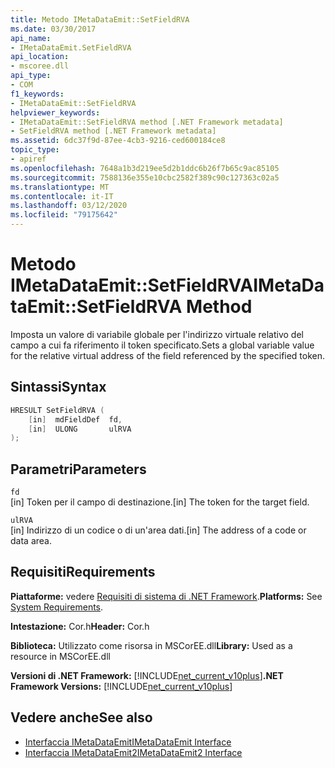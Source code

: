 ```yaml
---
title: Metodo IMetaDataEmit::SetFieldRVA
ms.date: 03/30/2017
api_name:
- IMetaDataEmit.SetFieldRVA
api_location:
- mscoree.dll
api_type:
- COM
f1_keywords:
- IMetaDataEmit::SetFieldRVA
helpviewer_keywords:
- IMetaDataEmit::SetFieldRVA method [.NET Framework metadata]
- SetFieldRVA method [.NET Framework metadata]
ms.assetid: 6dc37f9d-87ee-4cb3-9216-ced600184ce8
topic_type:
- apiref
ms.openlocfilehash: 7648a1b3d219ee5d2b1ddc6b26f7b65c9ac85105
ms.sourcegitcommit: 7588136e355e10cbc2582f389c90c127363c02a5
ms.translationtype: MT
ms.contentlocale: it-IT
ms.lasthandoff: 03/12/2020
ms.locfileid: "79175642"
---
```

# <a name="imetadataemitsetfieldrva-method"></a><span data-ttu-id="918ef-102">Metodo IMetaDataEmit::SetFieldRVA</span><span class="sxs-lookup"><span data-stu-id="918ef-102">IMetaDataEmit::SetFieldRVA Method</span></span>
<span data-ttu-id="918ef-103">Imposta un valore di variabile globale per l'indirizzo virtuale relativo del campo a cui fa riferimento il token specificato.</span><span class="sxs-lookup"><span data-stu-id="918ef-103">Sets a global variable value for the relative virtual address of the field referenced by the specified token.</span></span>  
  
## <a name="syntax"></a><span data-ttu-id="918ef-104">Sintassi</span><span class="sxs-lookup"><span data-stu-id="918ef-104">Syntax</span></span>  
  
```cpp  
HRESULT SetFieldRVA (
    [in]  mdFieldDef  fd,
    [in]  ULONG       ulRVA
);  
```  
  
## <a name="parameters"></a><span data-ttu-id="918ef-105">Parametri</span><span class="sxs-lookup"><span data-stu-id="918ef-105">Parameters</span></span>  
 `fd`  
 <span data-ttu-id="918ef-106">[in] Token per il campo di destinazione.</span><span class="sxs-lookup"><span data-stu-id="918ef-106">[in] The token for the target field.</span></span>  
  
 `ulRVA`  
 <span data-ttu-id="918ef-107">[in] Indirizzo di un codice o di un'area dati.</span><span class="sxs-lookup"><span data-stu-id="918ef-107">[in] The address of a code or data area.</span></span>  
  
## <a name="requirements"></a><span data-ttu-id="918ef-108">Requisiti</span><span class="sxs-lookup"><span data-stu-id="918ef-108">Requirements</span></span>  
 <span data-ttu-id="918ef-109">**Piattaforme:** vedere [Requisiti di sistema di .NET Framework](../../../../docs/framework/get-started/system-requirements.md).</span><span class="sxs-lookup"><span data-stu-id="918ef-109">**Platforms:** See [System Requirements](../../../../docs/framework/get-started/system-requirements.md).</span></span>  
  
 <span data-ttu-id="918ef-110">**Intestazione:** Cor.h</span><span class="sxs-lookup"><span data-stu-id="918ef-110">**Header:** Cor.h</span></span>  
  
 <span data-ttu-id="918ef-111">**Biblioteca:** Utilizzato come risorsa in MSCorEE.dll</span><span class="sxs-lookup"><span data-stu-id="918ef-111">**Library:** Used as a resource in MSCorEE.dll</span></span>  
  
 <span data-ttu-id="918ef-112">**Versioni di .NET Framework:** [!INCLUDE[net_current_v10plus](../../../../includes/net-current-v10plus-md.md)]</span><span class="sxs-lookup"><span data-stu-id="918ef-112">**.NET Framework Versions:** [!INCLUDE[net_current_v10plus](../../../../includes/net-current-v10plus-md.md)]</span></span>  
  
## <a name="see-also"></a><span data-ttu-id="918ef-113">Vedere anche</span><span class="sxs-lookup"><span data-stu-id="918ef-113">See also</span></span>

- [<span data-ttu-id="918ef-114">Interfaccia IMetaDataEmit</span><span class="sxs-lookup"><span data-stu-id="918ef-114">IMetaDataEmit Interface</span></span>](../../../../docs/framework/unmanaged-api/metadata/imetadataemit-interface.md)
- [<span data-ttu-id="918ef-115">Interfaccia IMetaDataEmit2</span><span class="sxs-lookup"><span data-stu-id="918ef-115">IMetaDataEmit2 Interface</span></span>](../../../../docs/framework/unmanaged-api/metadata/imetadataemit2-interface.md)
